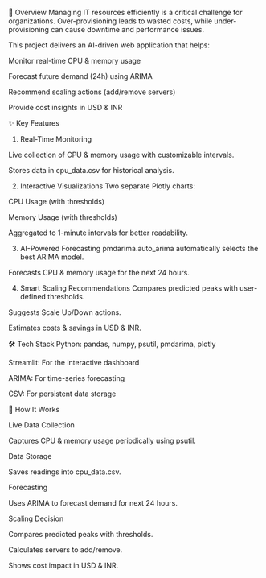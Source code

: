 🚀 Overview
Managing IT resources efficiently is a critical challenge for organizations.
Over-provisioning leads to wasted costs, while under-provisioning can cause downtime and performance issues.

This project delivers an AI-driven web application that helps:

Monitor real-time CPU & memory usage

Forecast future demand (24h) using ARIMA

Recommend scaling actions (add/remove servers)

Provide cost insights in USD & INR

✨ Key Features
1. Real-Time Monitoring

Live collection of CPU & memory usage with customizable intervals.

Stores data in cpu_data.csv for historical analysis.

2. Interactive Visualizations
Two separate Plotly charts:

CPU Usage (with thresholds)

Memory Usage (with thresholds)

Aggregated to 1-minute intervals for better readability.

3. AI-Powered Forecasting
pmdarima.auto_arima automatically selects the best ARIMA model.

Forecasts CPU & memory usage for the next 24 hours.

4. Smart Scaling Recommendations
Compares predicted peaks with user-defined thresholds.

Suggests Scale Up/Down actions.

Estimates costs & savings in USD & INR.

🛠️ Tech Stack
Python: pandas, numpy, psutil, pmdarima, plotly

Streamlit: For the interactive dashboard

ARIMA: For time-series forecasting

CSV: For persistent data storage

📂 How It Works

Live Data Collection

Captures CPU & memory usage periodically using psutil.

Data Storage

Saves readings into cpu_data.csv.

Forecasting

Uses ARIMA to forecast demand for next 24 hours.

Scaling Decision

Compares predicted peaks with thresholds.

Calculates servers to add/remove.

Shows cost impact in USD & INR.

